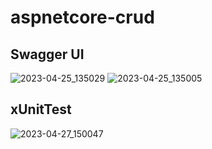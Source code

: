 # aspnetcore-crud

##  Swagger UI

![2023-04-25_135029](https://user-images.githubusercontent.com/124909303/234259298-efbeb699-e698-4bfe-9d70-2497da09684f.png)
![2023-04-25_135005](https://user-images.githubusercontent.com/124909303/234259332-d4112898-6734-4406-bdcf-d1f0bd715459.png)

## xUnitTest

![2023-04-27_150047](https://user-images.githubusercontent.com/124909303/234800921-ad033b27-907a-497d-a901-0b50971fce1a.png)
